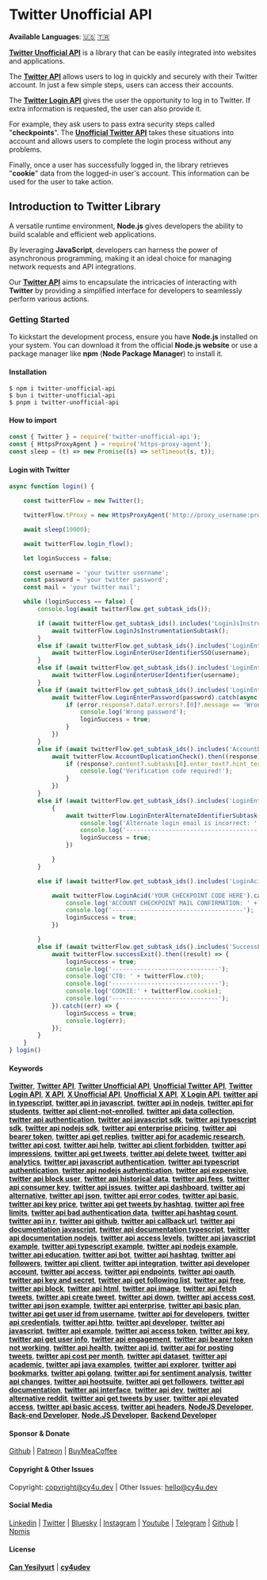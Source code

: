 # Twitter Unofficial API

**Available Languages**: [🇺🇸](https://www.cy4u.dev/Twitter-Unofficial-API/ "English") [🇹🇷](https://www.cy4u.dev/Twitter-Unofficial-API/tr "Turkish")

[**Twitter Unofficial API**](https://www.cy4u.dev/Twitter-Unofficial-API "Twitter Unofficial API") is a library that can be easily integrated into websites and applications.

The [**Twitter API**](https://www.cy4u.dev/Twitter-Unofficial-API "Twitter API") allows users to log in quickly and securely with their Twitter account. In just a few simple steps, users can access their accounts.

The [**Twitter Login API**](https://www.cy4u.dev/Twitter-Unofficial-API "Twitter Login API") gives the user the opportunity to log in to Twitter. If extra information is requested, the user can also provide it.

For example, they ask users to pass extra security steps called "**checkpoints**". The [**Unofficial Twitter API**](https://www.cy4u.dev/Twitter-Unofficial-API "Unofficial Twitter API") takes these situations into account and allows users to complete the login process without any problems.

Finally, once a user has successfully logged in, the library retrieves "**cookie**" data from the logged-in user's account. This information can be used for the user to take action.

## Introduction to Twitter Library

A versatile runtime environment, **Node.js** gives developers the ability to build scalable and efficient web applications.

By leveraging **JavaScript**, developers can harness the power of asynchronous programming, making it an ideal choice for managing network requests and API integrations.

Our [**Twitter API**](https://www.cy4u.dev/Twitter-Unofficial-API "Twitter API") aims to encapsulate the intricacies of interacting with **Twitter** by providing a simplified interface for developers to seamlessly perform various actions.

### Getting Started

To kickstart the development process, ensure you have **Node.js** installed on your system. You can download it from the official **Node.js website** or use a package manager like **npm** (**Node Package Manager**) to install it.


#### Installation

```
$ npm i twitter-unofficial-api
$ bun i twitter-unofficial-api
$ pnpm i twitter-unofficial-api
```

#### How to import

```js
const { Twitter } = require('twitter-unofficial-api');
const { HttpsProxyAgent } = require('https-proxy-agent');
const sleep = (t) => new Promise((s) => setTimeout(s, t));
```


#### Login with Twitter

```js
async function login() {

    const twitterFlow = new Twitter();

    twitterFlow.tProxy = new HttpsProxyAgent('http://proxy_username:proxy_password@proxy_ip:proxy_port');

    await sleep(10000);

    await twitterFlow.login_flow();

    let loginSuccess = false;

    const username = 'your twitter username';
    const password = 'your twitter password';
    const mail = 'your twitter mail';

    while (loginSuccess == false) {
        console.log(await twitterFlow.get_subtask_ids());

        if (await twitterFlow.get_subtask_ids().includes('LoginJsInstrumentationSubtask')) {
            await twitterFlow.LoginJsInstrumentationSubtask();
        }
        else if (await twitterFlow.get_subtask_ids().includes('LoginEnterUserIdentifierSSO')) {
            await twitterFlow.LoginEnterUserIdentifierSSO(username);
        }
        else if (await twitterFlow.get_subtask_ids().includes('LoginEnterUserIdentifier')) {
            await twitterFlow.LoginEnterUserIdentifier(username);
        }
        else if (await twitterFlow.get_subtask_ids().includes('LoginEnterPassword')) {
            await twitterFlow.LoginEnterPassword(password).catch(async (error) => {
                if (error.response?.data?.errors?.[0]?.message == 'Wrong password!') {
                    console.log('Wrong password');
                    loginSuccess = true;
                }
            })
        }
        else if (await twitterFlow.get_subtask_ids().includes('AccountDuplicationCheck')) {
            await twitterFlow.AccountDuplicationCheck().then((response) => {
                if (response?.content?.subtasks[0].enter_text?.hint_text == 'Verification Code') {
                    console.log('Verification code required!');
                }
            })
        }
        else if (await twitterFlow.get_subtask_ids().includes('LoginEnterAlternateIdentifierSubtask')) {
            {
                await twitterFlow.LoginEnterAlternateIdentifierSubtask(mail).catch(err => {
                    console.log('Alternate login email is incorrect: ' + username, ':', password);
                    console.log('-------------------------------------');
                    loginSuccess = true;
                })

            }
        }

        else if (await twitterFlow.get_subtask_ids().includes('LoginAcid')) {

            await twitterFlow.LoginAcid('YOUR CHECKPOINT CODE HERE').catch(err => {
                console.log('ACCOUNT CHECKPOINT MAIL CONFIRMATION: ' + err.response.data.errors[0].message + ' -> ' + username, ':', password);
                console.log('-------------------------------------');
                loginSuccess = true;
            })

        }
        else if (await twitterFlow.get_subtask_ids().includes('SuccessExit')) {
            await twitterFlow.successExit().then((result) => {
                loginSuccess = true;
                console.log('------------------------------');
                console.log('CT0: ' + twitterFlow.ct0);
                console.log('------------------------------');
                console.log('COOKIE:' + twitterFlow.cookie);
                console.log('------------------------------');
            }).catch((err) => {
                loginSuccess = true;
                console.log(err);
            });
        }
    }
} login()
```

#### Keywords

[**Twitter**](https://www.cy4u.dev/Twitter-Unofficial-API/ "Twitter"), [**Twitter API**](https://www.cy4u.dev/Twitter-Unofficial-API/ "Twitter API"), [**Twitter Unofficial API**](https://www.cy4u.dev/Twitter-Unofficial-API/ "Twitter Unofficial API"), [**Unofficial Twitter API**](https://www.cy4u.dev/Twitter-Unofficial-API/ "Unofficial Twitter API"), [**Twitter Login API**](https://www.cy4u.dev/Twitter-Unofficial-API "Twitter Login API"), [**X API**](https://www.cy4u.dev/Twitter-Unofficial-API/ "X API"), [**X Unofficial API**](https://www.cy4u.dev/Twitter-Unofficial-API/ "X Unofficial API"), [**Unofficial X API**](https://www.cy4u.dev/Twitter-Unofficial-API/ "Unofficial X API"), [**X Login API**](https://www.cy4u.dev/Twitter-Unofficial-API/ "X Login API"), [**twitter api in typescript**](https://www.cy4u.dev/Twitter-Unofficial-API/ "twitter api in typescript"), [**twitter api in javascript**](https://www.cy4u.dev/Twitter-Unofficial-API/ "twitter api in javascript"), [**twitter api in nodejs**](https://www.cy4u.dev/Twitter-Unofficial-API/ "twitter api in nodejs"), [**twitter api for students**](https://www.cy4u.dev/Twitter-Unofficial-API/ "twitter api for students"), [**twitter api client-not-enrolled**](https://www.cy4u.dev/Twitter-Unofficial-API/ "twitter api client-not-enrolled"), [**twitter api data collection**](https://www.cy4u.dev/Twitter-Unofficial-API/ "twitter api data collection"), [**twitter api authentication**](https://www.cy4u.dev/Twitter-Unofficial-API/ "twitter api authentication"), [**twitter api javascript sdk**](https://www.cy4u.dev/Twitter-Unofficial-API/ "twitter api javascript sdk"), [**twitter api typescript sdk**](https://www.cy4u.dev/Twitter-Unofficial-API/ "twitter api typescript sdk"), [**twitter api nodejs sdk**](https://www.cy4u.dev/Twitter-Unofficial-API/ "twitter api nodejs sdk"), [**twitter api enterprise pricing**](https://www.cy4u.dev/Twitter-Unofficial-API/ "twitter api enterprise pricing"), [**twitter api bearer token**](https://www.cy4u.dev/Twitter-Unofficial-API/ "twitter api bearer token"), [**twitter api get replies**](https://www.cy4u.dev/Twitter-Unofficial-API/ "twitter api get replies"), [**twitter api for academic research**](https://www.cy4u.dev/Twitter-Unofficial-API/ "twitter api for academic research"), [**twitter api cost**](https://www.cy4u.dev/Twitter-Unofficial-API/ "twitter api cost"), [**twitter api help**](https://www.cy4u.dev/Twitter-Unofficial-API/ "twitter api help"), [**twitter api client forbidden**](https://www.cy4u.dev/Twitter-Unofficial-API/ "twitter api client forbidden"), [**twitter api impressions**](https://www.cy4u.dev/Twitter-Unofficial-API/ "twitter api impressions"), [**twitter api get tweets**](https://www.cy4u.dev/Twitter-Unofficial-API/ "twitter api get tweets"), [**twitter api delete tweet**](https://www.cy4u.dev/Twitter-Unofficial-API/ "twitter api delete tweet"), [**twitter api analytics**](https://www.cy4u.dev/Twitter-Unofficial-API/ "twitter api analytics"), [**twitter api javascript authentication**](https://www.cy4u.dev/Twitter-Unofficial-API/ "twitter api javascript authentication"), [**twitter api typescript authentication**](https://www.cy4u.dev/Twitter-Unofficial-API/ "twitter api typescript authentication"), [**twitter api nodejs authentication**](https://www.cy4u.dev/Twitter-Unofficial-API/ "twitter api nodejs authentication"), [**twitter api expensive**](https://www.cy4u.dev/Twitter-Unofficial-API/ "twitter api expensive"), [**twitter api block user**](https://www.cy4u.dev/Twitter-Unofficial-API/ "twitter api block user"), [**twitter api historical data**](https://www.cy4u.dev/Twitter-Unofficial-API/ "twitter api historical data"), [**twitter api fees**](https://www.cy4u.dev/Twitter-Unofficial-API/ "twitter api fees"), [**twitter api consumer key**](https://www.cy4u.dev/Twitter-Unofficial-API/ "twitter api consumer key"), [**twitter api issues**](https://www.cy4u.dev/Twitter-Unofficial-API/ "twitter api issues"), [**twitter api dashboard**](https://www.cy4u.dev/Twitter-Unofficial-API/ "twitter api dashboard"), [**twitter api alternative**](https://www.cy4u.dev/Twitter-Unofficial-API/ "twitter api alternative"), [**twitter api json**](https://www.cy4u.dev/Twitter-Unofficial-API/ "twitter api json"), [**twitter api error codes**](https://www.cy4u.dev/Twitter-Unofficial-API/ "twitter api error codes"), [**twitter api basic**](https://www.cy4u.dev/Twitter-Unofficial-API/ "twitter api basic"), [**twitter api key price**](https://www.cy4u.dev/Twitter-Unofficial-API/ "twitter api key price"), [**twitter api get tweets by hashtag**](https://www.cy4u.dev/Twitter-Unofficial-API/ "twitter api get tweets by hashtag"), [**twitter api free limits**](https://www.cy4u.dev/Twitter-Unofficial-API/ "twitter api free limits"), [**twitter api bad authentication data**](https://www.cy4u.dev/Twitter-Unofficial-API/ "twitter api bad authentication data"), [**twitter api hashtag count**](https://www.cy4u.dev/Twitter-Unofficial-API/ "twitter api hashtag count"), [**twitter api in r**](https://www.cy4u.dev/Twitter-Unofficial-API/ "twitter api in r"), [**twitter api github**](https://www.cy4u.dev/Twitter-Unofficial-API/ "twitter api github"), [**twitter api callback url**](https://www.cy4u.dev/Twitter-Unofficial-API/ "twitter api callback url"), [**twitter api documentation javascript**](https://www.cy4u.dev/Twitter-Unofficial-API/ "twitter api documentation javascript"), [**twitter api documentation typescript**](https://www.cy4u.dev/Twitter-Unofficial-API/ "twitter api documentation typescript"), [**twitter api documentation nodejs**](https://www.cy4u.dev/Twitter-Unofficial-API/ "twitter api documentation nodejs"), [**twitter api access levels**](https://www.cy4u.dev/Twitter-Unofficial-API/ "twitter api access levels"), [**twitter api javascript example**](https://www.cy4u.dev/Twitter-Unofficial-API/ "twitter api javascript example"), [**twitter api typescript example**](https://www.cy4u.dev/Twitter-Unofficial-API/ "twitter api typescript example"), [**twitter api nodejs example**](https://www.cy4u.dev/Twitter-Unofficial-API/ "twitter api nodejs example"), [**twitter api education**](https://www.cy4u.dev/Twitter-Unofficial-API/ "twitter api education"), [**twitter api bot**](https://www.cy4u.dev/Twitter-Unofficial-API/ "twitter api bot"), [**twitter api hashtag**](https://www.cy4u.dev/Twitter-Unofficial-API/ "twitter api hashtag"), [**twitter api followers**](https://www.cy4u.dev/Twitter-Unofficial-API/ "twitter api followers"), [**twitter api client**](https://www.cy4u.dev/Twitter-Unofficial-API/ "twitter api client"), [**twitter api integration**](https://www.cy4u.dev/Twitter-Unofficial-API/ "twitter api integration"), [**twitter api developer account**](https://www.cy4u.dev/Twitter-Unofficial-API/ "twitter api developer account"), [**twitter api access**](https://www.cy4u.dev/Twitter-Unofficial-API/ "twitter api access"), [**twitter api endpoints**](https://www.cy4u.dev/Twitter-Unofficial-API/ "twitter api endpoints"), [**twitter api oauth**](https://www.cy4u.dev/Twitter-Unofficial-API/ "twitter api oauth"), [**twitter api key and secret**](https://www.cy4u.dev/Twitter-Unofficial-API/ "twitter api key and secret"), [**twitter api get following list**](https://www.cy4u.dev/Twitter-Unofficial-API/ "twitter api get following list"), [**twitter api free**](https://www.cy4u.dev/Twitter-Unofficial-API/ "twitter api free"), [**twitter api block**](https://www.cy4u.dev/Twitter-Unofficial-API/ "twitter api block"), [**twitter api html**](https://www.cy4u.dev/Twitter-Unofficial-API/ "twitter api html"), [**twitter api image**](https://www.cy4u.dev/Twitter-Unofficial-API/ "twitter api image"), [**twitter api fetch tweets**](https://www.cy4u.dev/Twitter-Unofficial-API/ "twitter api fetch tweets"), [**twitter api create tweet**](https://www.cy4u.dev/Twitter-Unofficial-API/ "twitter api create tweet"), [**twitter api down**](https://www.cy4u.dev/Twitter-Unofficial-API/ "twitter api down"), [**twitter api access cost**](https://www.cy4u.dev/Twitter-Unofficial-API/ "twitter api access cost"), [**twitter api json example**](https://www.cy4u.dev/Twitter-Unofficial-API/ "twitter api json example"), [**twitter api enterprise**](https://www.cy4u.dev/Twitter-Unofficial-API/ "twitter api enterprise"), [**twitter api basic plan**](https://www.cy4u.dev/Twitter-Unofficial-API/ "twitter api basic plan"), [**twitter api get user id from username**](https://www.cy4u.dev/Twitter-Unofficial-API/ "twitter api get user id from username"), [**twitter api for developers**](https://www.cy4u.dev/Twitter-Unofficial-API/ ""), [**twitter api credentials**](https://www.cy4u.dev/Twitter-Unofficial-API/ "twitter api credentials"), [**twitter api http**](https://www.cy4u.dev/Twitter-Unofficial-API/ "twitter api http"), [**twitter api developer**](https://www.cy4u.dev/Twitter-Unofficial-API/ ""), [**twitter api javascript**](https://www.cy4u.dev/Twitter-Unofficial-API/ "twitter api javascript"), [**twitter api example**](https://www.cy4u.dev/Twitter-Unofficial-API/ "twitter api example"), [**twitter api access token**](https://www.cy4u.dev/Twitter-Unofficial-API/ "twitter api access token"), [**twitter api key**](https://www.cy4u.dev/Twitter-Unofficial-API/ "twitter api key"), [**twitter api get user info**](https://www.cy4u.dev/Twitter-Unofficial-API/ "twitter api get user info"), [**twitter api engagement**](https://www.cy4u.dev/Twitter-Unofficial-API/ "twitter api engagement"), [**twitter api bearer token not working**](https://www.cy4u.dev/Twitter-Unofficial-API/ "twitter api bearer token not working"), [**twitter api health**](https://www.cy4u.dev/Twitter-Unofficial-API/ "twitter api health"), [**twitter api id**](https://www.cy4u.dev/Twitter-Unofficial-API/ "twitter api id"), [**twitter api for posting tweets**](https://www.cy4u.dev/Twitter-Unofficial-API/ ""), [**twitter api cost per month**](https://www.cy4u.dev/Twitter-Unofficial-API/ "twitter api cost per month"), [**twitter api dataset**](https://www.cy4u.dev/Twitter-Unofficial-API/ "twitter api dataset"), [**twitter api academic**](https://www.cy4u.dev/Twitter-Unofficial-API/ "twitter api academic"), [**twitter api java examples**](https://www.cy4u.dev/Twitter-Unofficial-API/ "twitter api java examples"), [**twitter api explorer**](https://www.cy4u.dev/Twitter-Unofficial-API/ "twitter api explorer"), [**twitter api bookmarks**](https://www.cy4u.dev/Twitter-Unofficial-API/ "twitter api bookmarks"), [**twitter api golang**](https://www.cy4u.dev/Twitter-Unofficial-API/ "twitter api golang"), [**twitter api for sentiment analysis**](https://www.cy4u.dev/Twitter-Unofficial-API/ "twitter api for sentiment analysis"), [**twitter api changes**](https://www.cy4u.dev/Twitter-Unofficial-API/ "twitter api changes"), [**twitter api hootsuite**](https://www.cy4u.dev/Twitter-Unofficial-API/ "twitter api hootsuite"), [**twitter api get followers**](https://www.cy4u.dev/Twitter-Unofficial-API/ "twitter api get followers"), [**twitter api documentation**](https://www.cy4u.dev/Twitter-Unofficial-API/ "twitter api documentation"), [**twitter api interface**](https://www.cy4u.dev/Twitter-Unofficial-API/ "twitter api interface"), [**twitter api dev**](https://www.cy4u.dev/Twitter-Unofficial-API/ "twitter api dev"), [**twitter api alternative reddit**](https://www.cy4u.dev/Twitter-Unofficial-API/ "twitter api alternative reddit"), [**twitter api get tweets by user**](https://www.cy4u.dev/Twitter-Unofficial-API/ ""), [**twitter api elevated access**](https://www.cy4u.dev/Twitter-Unofficial-API/ "twitter api elevated access"), [**twitter api basic access**](https://www.cy4u.dev/Twitter-Unofficial-API/ "twitter api basic access"), [**twitter api headers**](https://www.cy4u.dev/Twitter-Unofficial-API/ "twitter api headers"), [**NodeJS Developer**](https://www.cy4u.dev "NodeJS Developer"), [**Back-end Developer**](https://www.cy4u.dev "Back-end Developer"), [**Node.JS Developer**](https://www.cy4u.dev "Node.JS Developer"), [**Backend Developer**](https://www.cy4u.dev "Backend Developer")

#### Sponsor & Donate

[Github](https://github.com/sponsors/cy4udev "cy4udev github") | [Patreon](https://patreon.com/cy4udev "cy4udev patreon") | [BuyMeaCoffee](https://www.buymeacoffee.com/cy4udev "cy4udev BuyMeaCoffee")

#### Copyright & Other Issues

Copyright: [copyright@cy4u.dev](mailto:copyright@cy4u.dev "copyright@cy4u.dev") | Other Issues: [hello@cy4u.dev](mailto:hello@cy4u.dev "hello@cy4u.dev")

#### Social Media

[Linkedin](https://www.linkedin.com/company/cy4udev/ "cy4udev linkedin") | [Twitter](https://twitter.com/cy4udev "cy4udev twitter") | [Bluesky](https://bsky.app/profile/cy4u.dev "cy4udev bluesky") | [Instagram](https://instagram.com/cy4udev "cy4udev instagram") | [Youtube](https://www.youtube.com/@cy4udev "cy4udev youtube") | [Telegram](https://t.me/cy4udev "cy4udev telegram") | [Github](https://github.com/cy4udev "cy4udev github") | [Npmjs](https://www.npmjs.com/~cy4udev "cy4udev npmjs")

#### License

[**Can Yesilyurt**](https://canyesilyurt.com "Can Yesilyurt") | [**cy4udev**](https://www.cy4u.dev "cy4udev")
